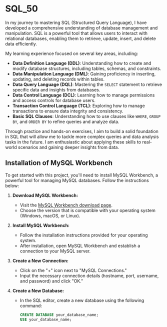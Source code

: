 # SQL_50

In my journey to mastering SQL (Structured Query Language), I have developed a comprehensive understanding of database management and manipulation. SQL is a powerful tool that allows users to interact with relational databases, enabling them to retrieve, update, insert, and delete data efficiently.

My learning experience focused on several key areas, including:

- **Data Definition Language (DDL)**: Understanding how to create and modify database structures, including tables, schemas, and constraints.
- **Data Manipulation Language (DML)**: Gaining proficiency in inserting, updating, and deleting records within tables.
- **Data Query Language (DQL)**: Mastering the `SELECT` statement to retrieve specific data and insights from databases.
- **Data Control Language (DCL)**: Learning how to manage permissions and access controls for database users.
- **Transaction Control Language (TCL)**: Exploring how to manage transactions to ensure data integrity and consistency.
- **Basic SQL Clauses**: Understanding how to use clauses like `WHERE`, `GROUP BY`, and `ORDER BY` to refine queries and analyze data.

Through practice and hands-on exercises, I aim to build a solid foundation in SQL that will allow me to tackle more complex queries and data analysis tasks in the future. I am enthusiastic about applying these skills to real-world scenarios and gaining deeper insights from data.

## Installation of MySQL Workbench

To get started with this project, you'll need to install MySQL Workbench, a powerful tool for managing MySQL databases. Follow the instructions below:

1. **Download MySQL Workbench:**
   - Visit the [MySQL Workbench download page](https://dev.mysql.com/downloads/workbench/).
   - Choose the version that is compatible with your operating system (Windows, macOS, or Linux).

2. **Install MySQL Workbench:**
   - Follow the installation instructions provided for your operating system.
   - After installation, open MySQL Workbench and establish a connection to your MySQL server.

3. **Create a New Connection:**
   - Click on the "+" icon next to "MySQL Connections."
   - Input the necessary connection details (hostname, port, username, and password) and click "OK."

4. **Create a New Database:**
   - In the SQL editor, create a new database using the following command:
     ```sql
     CREATE DATABASE your_database_name;
     USE your_database_name;
     ```
